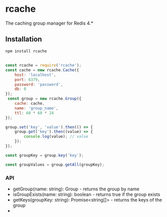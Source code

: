 # rcache
The caching group manager for Redis 4.*


## Installation
```bash
npm install rcache
```

##
```javascript
const rcache = require('rcache');
const cache = new rcache.Cache({
    host: 'localhost',
    port: 6379,
    password: 'password',
    db: 0
}); 
 const group = new rcache.Group({
    cache: cache,
    name: 'group_name',
    ttl: 60 * 60 * 24   
});

group.set('key', 'value').then(() => {
    group.get('key').then((value) => {
        console.log(value); // value
    });
});

const groupKey = group.key('key');

const groupValues = group.getAll(groupKey);


```


### API 
 - getGroup(name: string): Group  - returns the group by name
 - isGroupExists(name: string): boolean - returns true if the group exists
 - getKeys(groupKey: string): Promise<string[]> - returns the keys of the group
 - 
